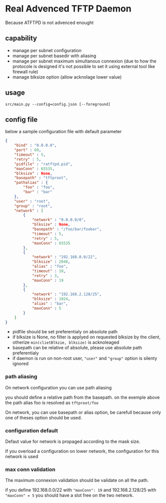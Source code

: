 # Real Advenced TFTP Daemon 

Because ATFTPD is not advenced enought 

## capability 
* manage per subnet configuration
* manage per subnet basedir with aliasing
* manage per subnet maximum simultanous connexion (due to how the protocole is designed it's not possible to set it using external tool like firewall rule)
* manage blksize option (allow acknolage lower value)


## usage
```
src/main.py --config=config.json [--foreground]
```

## config file
below a sample configuration file with default parameter

```json
{
    "bind" : "0.0.0.0",
    "port" : 69,
    "timeout" : 5,
    "retry" : 5,
    "pidfile" : "ratftpd.pid", 
    "maxConn" : 65535,
    "blksize" : None,
    "basepath" : "tftproot",
    "pathalias" : {
        "foo" : "foo",
        "bar" : "bar"
    },
    "user" : "root",
    "group" : "root",
    "network" : [
        {
            "network" : "0.0.0.0/0",
            "blksize" : None,
            "basepath" : "/foo/bar/foobar",
            "timeout" : 5,
            "retry" : 5,
            "maxConn" : 65535
        },
        {
            "network" : "192.168.0.0/22",
            "blksize" : 2048,
            "alias" : "foo",
            "timeout" : 10,
            "retry" : 3,
            "maxConn" : 19
        },
        {
            "network" : "192.168.2.128/25",
            "blksize" : 1024,
            "alias" : "bar",
            "maxConn" : 5
        }
    ]
}
```

* pidfile should be set preferentialy on absolute path
* if blksize is None, no filter is applyed on requested blksize by the client, otherize `min(clietBlkzie, blksize)` is acknoleaged
* basepath can be relative of absolute, please use absolute path preferentialy
* if daemon is run on non-root user, `"user"` and `"group"` option is silenty ignored


### path aliasing
On network configuration you can use path aliasing

you should define a relative path from the basepath. on the exemple above the path alias foo is resolved as `tftproot/foo`

On network, you can use basepath or alias option, be carefull because only one of theses option should be used.

### configuration default
Defaut value for network is propaged according to the mask size.

If you overload a configuration on lower network, the configuration for this network is used

### max conn validation
The maximum connexion validation should be validate on all the path.

if you define 192.168.0.0/22 with `"maxConn": 19` and 192.168.2.128/25 with `"maxConn" = 5` you should have a slot free on the two network.

